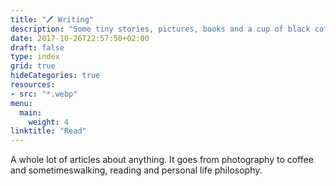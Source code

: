 ```yaml
---
title: "🖊 Writing"
description: "Some tiny stories, pictures, books and a cup of black coffee"
date: 2017-10-26T22:57:50+02:00
draft: false
type: index
grid: true
hideCategories: true
resources:
- src: "*.webp"
menu:
  main:
    weight: 4
linktitle: "Read"
---
```


A whole lot of articles about anything. It goes from photography to coffee and sometimeswalking, reading and personal life philosophy.
